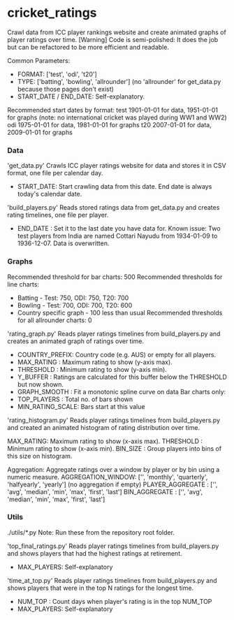 # cricket_ratings
Crawl data from ICC player rankings website and create animated graphs of player ratings over time.
[Warning] Code is semi-polished: It does the job but can be refactored to be more efficient and readable.

Common Parameters:
+ FORMAT: ['test', 'odi', 't20']
+ TYPE: ['batting', 'bowling', 'allrounder'] (no 'allrounder' for get_data.py because those pages don't exist)
+ START_DATE / END_DATE: Self-explanatory.

Recommended start dates by format:
test 1901-01-01 for data, 1951-01-01 for graphs (note: no international cricket was played during WW1 and WW2)
odi  1975-01-01 for data, 1981-01-01 for graphs
t20  2007-01-01 for data, 2009-01-01 for graphs

### Data ###

'get_data.py'
Crawls ICC player ratings website for data and stores it in CSV format, one file per calendar day.
+ START_DATE: Start crawling data from this date. End date is always today's calendar date.

'build_players.py'
Reads stored ratings data from get_data.py and creates rating timelines, one file per player.
+ END_DATE  : Set it to the last date you have data for.
Known issue: Two test players from India are named Cottari Nayudu from 1934-01-09 to 1936-12-07. Data is overwritten.

### Graphs ###
Recommended threshold for bar charts: 500
Recommended thresholds for line charts:
+ Batting - Test: 750, ODI: 750, T20: 700
+ Bowling - Test: 700, ODI: 700, T20: 600
+ Country specific graph - 100 less than usual
Recommended thresholds for all allrounder charts: 0

'rating_graph.py'
Reads player ratings timelines from build_players.py and creates an animated graph of ratings over time.
+ COUNTRY_PREFIX: Country code (e.g. AUS) or empty for all players.
+ MAX_RATING    : Maximum rating to show (y-axis max).
+ THRESHOLD     : Minimum rating to show (y-axis min).
+ Y_BUFFER      : Ratings are calculated for this buffer below the THRESHOLD but now shown.
+ GRAPH_SMOOTH  : Fit a monotonic spline curve on data
Bar charts only:
+ TOP_PLAYERS     : Total no. of bars shown
+ MIN_RATING_SCALE: Bars start at this value

'rating_histogram.py'
Reads player ratings timelines from build_players.py and created an animated histogram of rating distribution over time.

MAX_RATING: Maximum rating to show (x-axis max).
THRESHOLD : Minimum rating to show (x-axis min).
BIN_SIZE  : Group players into bins of this size on histogram.

Aggregation:
Aggregate ratings over a window by player or by bin using a numeric measure.
AGGREGATION_WINDOW: ['', 'monthly', 'quarterly', 'halfyearly', 'yearly'] (no aggregation if empty)
PLAYER_AGGREGATE  : ['', 'avg', 'median', 'min', 'max', 'first', 'last']
BIN_AGGREGATE     : ['', 'avg', 'median', 'min', 'max', 'first', 'last']

### Utils ###
./utils/*.py
Note: Run these from the repository root folder.

'top_final_ratings.py'
Reads player ratings timelines from build_players.py and shows players that had the highest ratings at retirement.
+ MAX_PLAYERS: Self-explanatory

'time_at_top.py'
Reads player ratings timelines from build_players.py and shows players that were in the top N ratings for the longest time.
+ NUM_TOP    : Count days when player's rating is in the top NUM_TOP
+ MAX_PLAYERS: Self-explanatory
